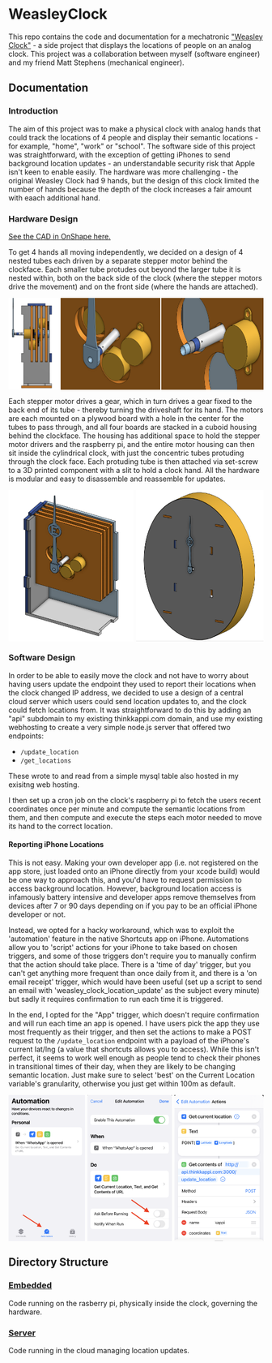 # WeasleyClock
This repo contains the code and documentation for a mechatronic ["Weasley Clock"](https://harrypotter.fandom.com/wiki/Weasley_Clock#:~:text=Located%20in%20the%20living%20room,%2C%20and%20%22mortal%20peril%22.) - a side project that displays the locations of people on an analog clock. This project was a collaboration between myself (software engineer) and my friend Matt Stephens (mechanical engineer).

## Documentation
### Introduction
The aim of this project was to make a physical clock with analog hands that could track the locations of 4 people and display their semantic locations - for example, "home", "work" or "school". The software side of this project was straightforward, with the exception of getting iPhones to send background location updates - an understandable security risk that Apple isn't keen to enable easily. The hardware was more challenging - the original Weasley Clock had 9 hands, but the design of this clock limited the number of hands because the depth of the clock increases a fair amount with eaach additional hand.

### Hardware Design

[See the CAD in OnShape here.](https://cad.onshape.com/documents/66e3b5d9824aa8def7be97d7/w/c58a58111746879d14d77595/e/6aeb3d4680c2786dbe83b1da)

To get 4 hands all moving independently, we decided on a design of 4 nested tubes each driven by a separate stepper motor behind the clockface. Each smaller tube protudes out beyond the larger tube it is nested within, both on the back side of the clock (where the stepper motors drive the movement) and on the front side (where the hands are attached).

<div style="display: flex; justify-content: space-between;">
    <img src="./readme_pics/clock_side_view.PNG" alt="Image 2" width="20%" />
    <img src="./readme_pics/clock_hand_attachement.PNG" alt="Image 2" width="39%" />
    <img src="./readme_pics/clock_driveshafts.PNG" alt="Image 1" width="40%" />
</div>

Each stepper motor drives a gear, which in turn drives a gear fixed to the back end of its tube - thereby turning the driveshaft for its hand. The motors are each mounted on a plywood board with a hole in the center for the tubes to pass through, and all four boards are stacked in a cuboid housing behind the clockface. The housing has additional space to hold the stepper motor drivers and the raspberry pi, and the entire motor housing can then sit inside the cylindrical clock, with just the concentric tubes protuding through the clock face. Each protuding tube is then attached via set-screw to a 3D printed component with a slit to hold a clock hand. All the hardware is modular and easy to disassemble and reassemble for updates.

<div style="display: flex; justify-content: space-between;">
    <img src="./readme_pics/clock_assembly.PNG" alt="Image 1" width="49%" />
    <img src="./readme_pics/clock_face.PNG" alt="Image 2" width="50%" />
</div>

### Software Design
In order to be able to easily move the clock and not have to worry about having users update the endpoint they used to report their locations when the clock changed IP address, we decided to use a design of a central cloud server which users could send location updates to, and the clock could fetch locations from. It was straightforward to do this by adding an "api" subdomain to my existing thinkkappi.com domain, and use my existing webhosting to create a very simple node.js server that offered two endpoints:
- `/update_location`
- `/get_locations`

These wrote to and read from a simple mysql table also hosted in my exisitng web hosting.

I then set up a cron job on the clock's raspberry pi to fetch the users recent coordinates once per minute and compute the semantic locations from them, and then compute and execute the steps each motor needed to move its hand to the correct location.

#### Reporting iPhone Locations
This is not easy. Making your own developer app (i.e. not registered on the app store, just loaded onto an iPhone directly from your xcode build) would be one way to approach this, and you'd have to request permission to access background location. However, background location access is infamously battery intensive and developer apps remove themselves from devices after 7 or 90 days depending on if you pay to be an official iPhone developer or not. 

Instead, we opted for a hacky workaround, which was to exploit the 'automation' feature in the native Shortcuts app on iPhone. Automations allow you to 'script' actions for your iPhone to take based on chosen triggers, and some of those triggers don't require you to manually confirm that the action should take place. There is a 'time of day' trigger, but you can't get anything more frequent than once daily from it, and there is a 'on email receipt' trigger, which would have been useful (set up a script to send an email with 'weasley_clock_location_update' as the subject every minute) but sadly it requires confirmation to run each time it is triggered. 

In the end, I opted for the "App" trigger, which doesn't require confirmation and will run each time an app is opened. I have users pick the app they use most frequently as their trigger, and then set the actions to make a POST request to the `/update_location` endpoint with a payload of the iPhone's current lat/lng (a value that shortcuts allows you to access). While this isn't perfect, it seems to work well enough as people tend to check their phones in transitional times of their day, when they are likely to be changing semantic location. Just make sure to select 'best' on the Current Location variable's granularity, otherwise you just get within 100m as default.

<div style="display: flex; justify-content: space-between;">
    <img src="./readme_pics/automation_1.PNG" alt="Image 1" width="30%" />
    <img src="./readme_pics/automation_2.PNG" alt="Image 2" width="33%" />
    <img src="./readme_pics/automation_3.PNG" alt="Image 3" width="35%" />
</div>

## Directory Structure
### [Embedded](https://github.com/Kappibw/WeasleyClock/tree/master/embedded)
Code running on the rasberry pi, physically inside the clock, governing the hardware.

### [Server](https://github.com/Kappibw/WeasleyClock/tree/master/server)
Code running in the cloud managing location updates.
